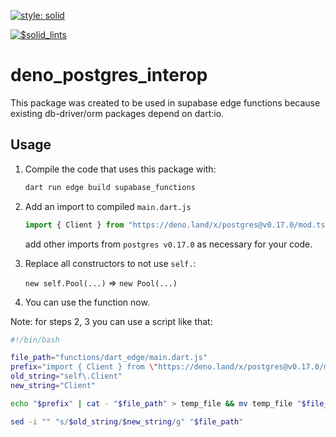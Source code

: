 [![style: solid](https://img.shields.io/badge/style-solid-orange)](https://pub.dev/packages/solid_lints)

[![$solid_lints](https://nokycucwgzweensacwfy.supabase.co/functions/v1/get_project_badge?projectName=deno_postgres_interop)](https://www.worklog.ai)

# deno_postgres_interop
This package was created to be used in supabase edge functions
because existing db-driver/orm packages depend on dart:io.

## Usage
1. Compile the code that uses this package with:
   ```bash
   dart run edge build supabase_functions
   ```

2. Add an import to compiled `main.dart.js`
   ```js
   import { Client } from "https://deno.land/x/postgres@v0.17.0/mod.ts";
   ```
   add other imports from `postgres v0.17.0` as necessary for your code.

3. Replace all constructors to not use `self.`:

   `new self.Pool(...)` => `new Pool(...)`

4. You can use the function now.

Note: for steps 2, 3 you can use a script like that:
```bash
#!/bin/bash

file_path="functions/dart_edge/main.dart.js"
prefix="import { Client } from \"https://deno.land/x/postgres@v0.17.0/mod.ts\";"
old_string="self\.Client"
new_string="Client"

echo "$prefix" | cat - "$file_path" > temp_file && mv temp_file "$file_path"

sed -i "" "s/$old_string/$new_string/g" "$file_path"
```
